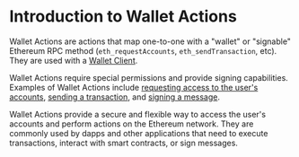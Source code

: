 # Introduction to Wallet Actions

Wallet Actions are actions that map one-to-one with a "wallet" or "signable" Ethereum RPC method (`eth_requestAccounts`, `eth_sendTransaction`, etc). They are used with a [Wallet Client]().

Wallet Actions require special permissions and provide signing capabilities. Examples of Wallet Actions include [requesting access to the user's accounts](), [sending a transaction](), and [signing a message]().

Wallet Actions provide a secure and flexible way to access the user's accounts and perform actions on the Ethereum network. They are commonly used by dapps and other applications that need to execute transactions, interact with smart contracts, or sign messages.